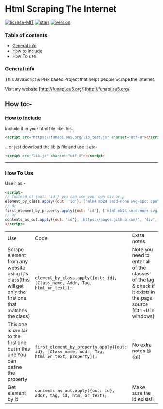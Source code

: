 # Html Scraping The Internet

[![license-MIT](https://img.shields.io/github/license/Toprun123/Scrape-the-internet?style=plastic)](https://github.com/Toprun123/Scrape-the-internet/)
[![stars](https://img.shields.io/github/stars/Toprun123/Scrape-the-internet?style=plastic)](https://github.com/Toprun123/Scrape-the-internet/)
[![version](https://img.shields.io/badge/version-1.0.0-orange?style=plastic)](https://github.com/Toprun123/Scrape-the-internet/)

### Table of contents
* [General info](#general-info)
* [How to include](#how-to-include)
* [How To use](#how-to-use)

### General info
This JavaScript & PHP based Project that helps people Scrape the internet.

Visit my website [http://funapi.eu5.org/](http://funapi.eu5.org/)

## How to:-
### How to include
Include it in your html file like this..
```html
<script src="https://funapi.eu5.org/lib_test.js" charset="utf-8"></script>
```
.. or just download the lib.js file and use it as:-
```html
<script src="lib.js" charset="utf-8"></script>
```
---
### How To Use
Use it as:-
```html
<script>
// Instead of {out: 'id'} you can use your own div or p
element_by_class.apply({out: 'id'}, ['mln4 mb24 sm:d-none svg-spot spotCookieLg', 'https://stackoverflow.com', 'svg',"html"]);
// Or
first_element_by_property.apply({out: 'id'}, ['mln4 mb24 sm:d-none svg-spot spotCookieLg', 'https://stackoverflow.com', 'svg',"html" , 'class']);
// Or
contents_as_out.apply({out: 'id'}, 'https://pages.github.com/', 'div', 'slideshow', 'html');
</script>
```

<table>
	<tr>
		<td>Use</td>
		<td>Code</td>
		<td>Extra notes</td>
	</tr>
    <tr>
        <td>Scrape element from any website using it's class(this will get only the first one that matches the class)</td>
		<td><code>element_by_class.apply({out: id}, [Class_name, Addr, Tag, html_or_text]);</code></td>
		<td>Note you need to enter all of the classes! of the tag & check if it exists in the page source (Ctrl+U in windows)</td>
    </tr>
	<tr>
        <td>This one is similar to the first one but in this one You can define the property</td>
		<td><code>first_element_by_property.apply({out: id}, [Class_name, Addr, Tag, html_or_text, property]);</code></td>
		<td>No extra notes 😊👍!!</td>
    </tr>
	<tr>
        <td>Get element by id</td>
		<td><code>contents_as_out.apply({out: id}, addr, tag, id, html_or_text);</code></td>
		<td>Make sure the id exists!!</td>
    </tr>
</table>
